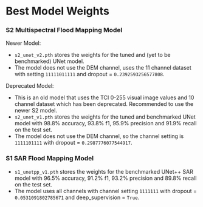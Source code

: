 # Best Model Weights

### S2 Multispectral Flood Mapping Model
Newer Model:
* `s2_unet_v2.pth` stores the weights for the tuned and (yet to be benchmarked) UNet model.
* The model does not use the DEM channel, uses the 11 channel dataset with setting `11111011111` and dropout = `0.2392593256577808`.

Deprecated Model:
* This is an old model that uses the TCI 0-255 visual image values and 10 channel dataset which has been deprecated. Recommended to use the newer S2 model. 
* `s2_unet_v1.pth` stores the weights for the tuned and benchmarked UNet model with 98.8% accuracy, 93.8% f1, 95.9% precision and 91.9% recall on the test set.
* The model does not use the DEM channel, so the channel setting is `1111101111` with dropout = `0.2987776077544917`.

### S1 SAR Flood Mapping Model
* `s1_unetpp_v1.pth` stores the weights for the benchmarked UNet++ SAR model with 96.5% accuracy, 91.2% f1, 93.2% precision and 89.8% recall on the test set.
* The model uses all channels with channel setting `1111111` with dropout = `0.0531091802785671` and deep_supervision = `True`.